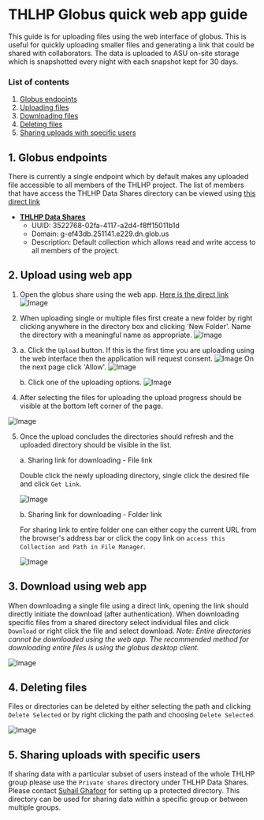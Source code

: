 # THLHP Globus quick web app guide
This guide is for uploading files using the web interface of globus. This is useful for quickly uploading smaller files and generating a link that could be shared with collaborators. The data is uploaded to ASU on-site storage which is snapshotted every night with each snapshot kept for 30 days. 

### List of contents
1. [Globus endpoints](#1-globus-endpoints)
2. [Uploading files](#2-upload-using-web-app)
3. [Downloading files](#3-download-using-web-app)
4. [Deleting files](#4-deleting-files)
4. [Sharing uploads with specific users](#5-sharing-uploads-with-specific-users)

## 1. Globus endpoints
There is currently a single endpoint which by default makes any uploaded file accessible to all members of the THLHP project. The list of members that have access the THLHP Data Shares directory can be viewed using [this direct link](https://app.globus.org/groups/94d5f71b-21ae-11ee-b52a-955597948ffe/members)

* **[THLHP Data Shares](https://app.globus.org/file-manager?origin_id=c3522768-02fa-4117-a2d4-f8ff15011b1d)**
    * UUID: 3522768-02fa-4117-a2d4-f8ff15011b1d
    * Domain: g-ef43db.251141.e229.dn.glob.us
    * Description: Default collection which allows read and write access to all members of the project.

## 2. Upload using web app
1. Open the globus share using the web app. [Here is the direct link](https://app.globus.org/file-manager?origin_id=c3522768-02fa-4117-a2d4-f8ff15011b1d&origin_path=%2F)
![Image](images/1.quick_upload.png)

2. When uploading single or multiple files first create a new folder by right clicking anywhere in the directory box and clicking 'New Folder'. Name the directory with a meaningful name as appropriate.
![Image](images/4.quick_upload.png)

3.  a. Click the `Upload` button. If this is the first time you are uploading using the web interface then the application will request consent. 
![Image](images/2.quick_upload.png)
On the next page click 'Allow'.
![Image](images/3.quick_upload.png)

    b. Click one of the uploading options. 
![Image](images/5.quick_upload.png)

4. After selecting the files for uploading the upload progress should be visible at the bottom left corner of the page. 

![Image](images/6.quick_upload.png)

5. Once the upload concludes the directories should refresh and the uploaded directory should be visible in the list.

    a. Sharing link for downloading - File link
    
    Double click the newly uploading directory, single click the desired file and click `Get Link`. 

    ![Image](images/7.quick_upload.png)

    b. Sharing link for downloading - Folder link

    For sharing link to entire folder one can either copy the current URL from the browser's address bar or click the copy link on `access this Collection and Path in File Manager`.

    ![Image](images/8.quick_upload.png)

## 3. Download using web app
When downloading a single file using a direct link, opening the link should directly initiate the download (after authentication). When downloading specific files from a shared directory select individual files and click `Download` or right click the file and select download. *Note: Entire directories cannot be downloaded using the web app. The recommended method for downloading entire files is using the globus desktop client.*

![Image](images/9.quick_upload.png)

## 4. Deleting files
Files or directories can be deleted by either selecting the path and clicking `Delete Selected` or by right clicking the path and choosing `Delete Selected`.

![Image](images/10.quick_upload.png)

## 5. Sharing uploads with specific users
If sharing data with a particular subset of users instead of the whole THLHP group please use the `Private shares` directory under THLHP Data Shares. Please contact [Suhail Ghafoor](suhail.ghafoor@asu.edu) for setting up a protected directory. This directory can be used for sharing data within a specific group or between multiple groups. 